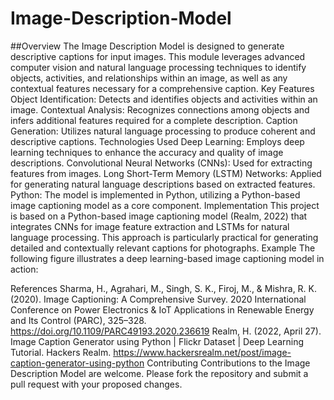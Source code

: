 # Image-Description-Model
##Overview
The Image Description Model is designed to generate descriptive captions for input images. This module leverages advanced computer vision and natural language processing techniques to identify objects, activities, and relationships within an image, as well as any contextual features necessary for a comprehensive caption.
Key Features
Object Identification: Detects and identifies objects and activities within an image.
Contextual Analysis: Recognizes connections among objects and infers additional features required for a complete description.
Caption Generation: Utilizes natural language processing to produce coherent and descriptive captions.
Technologies Used
Deep Learning: Employs deep learning techniques to enhance the accuracy and quality of image descriptions.
Convolutional Neural Networks (CNNs): Used for extracting features from images.
Long Short-Term Memory (LSTM) Networks: Applied for generating natural language descriptions based on extracted features.
Python: The model is implemented in Python, utilizing a Python-based image captioning model as a core component.
Implementation
This project is based on a Python-based image captioning model (Realm, 2022) that integrates CNNs for image feature extraction and LSTMs for natural language processing. This approach is particularly practical for generating detailed and contextually relevant captions for photographs.
Example
The following figure illustrates a deep learning-based image captioning model in action:

References
Sharma, H., Agrahari, M., Singh, S. K., Firoj, M., & Mishra, R. K. (2020). Image Captioning: A Comprehensive Survey. 2020 International Conference on Power Electronics & IoT Applications in Renewable Energy and Its Control (PARC), 325–328. https://doi.org/10.1109/PARC49193.2020.236619 
Realm, H. (2022, April 27). Image Caption Generator using Python | Flickr Dataset | Deep Learning Tutorial. Hackers Realm. https://www.hackersrealm.net/post/image-caption-generator-using-python 
Contributing
Contributions to the Image Description Model are welcome. Please fork the repository and submit a pull request with your proposed changes.
